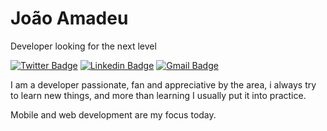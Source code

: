 # João Amadeu

Developer looking for the next level

[![Twitter Badge](https://img.shields.io/badge/-@jmamadeu-6633cc?style=flat-square&labelColor=white&logo=twitter&logoColor=6633cc&link=https://twitter.com/jmamadeu)](https://twitter.com/jmamadeu)
[![Linkedin Badge](https://img.shields.io/badge/-João%20Amadeu-white?style=flat-square&logo=Linkedin&logoColor=6633cc&link=https://www.linkedin.com/in/jmamadeu/)](https://www.linkedin.com/in/jmamadeu/)
[![Gmail Badge](https://img.shields.io/badge/-jmamadeu2000@gmail.com-6633cc?style=flat-square&logo=Gmail&logoColor=white&link=mailto:jmamadeu2000@gmail.com)](mailto:jmamadeu2000@gmail.com)

I am a developer passionate, fan and appreciative by the area, i always try to learn new things, and more than learning I usually put it into practice.

Mobile and web development are my focus today.
